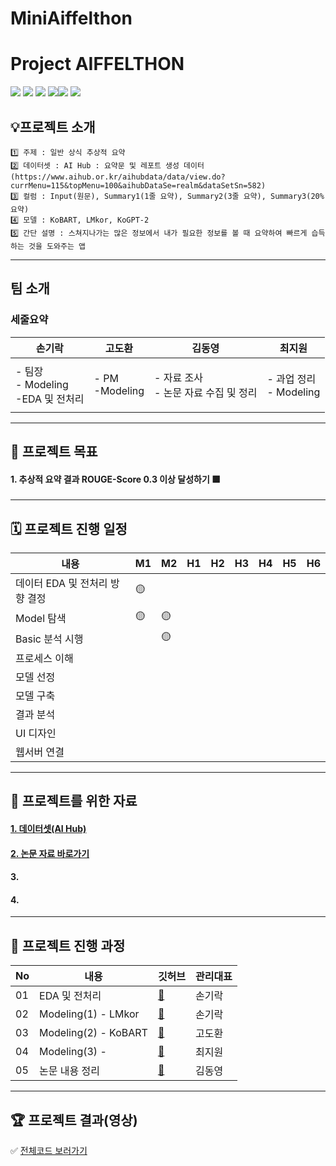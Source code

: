 # MiniAiffelthon


# Project AIFFELTHON


<img src="https://img.shields.io/badge/Python-3776AB?style=for-the-badge&logo=Python&logoColor=white"> <img src="https://img.shields.io/badge/Android-3DDC84?style=for-the-badge&logo=Android&logoColor=white"> <img src="https://img.shields.io/badge/Google Colab-F9AB00?style=for-the-badge&logo=Google Colab&logoColor=white"> <img src="https://img.shields.io/badge/Notion-000000?style=for-the-badge&logo=Notion&logoColor=white"><img src="https://img.shields.io/badge/Django-092E20?style=for-the-badge&logo=Django&logoColor=white"> <img src="https://img.shields.io/badge/Flask-000000?style=for-the-badge&logo=Flask&logoColor=white">

## 💡프로젝트 소개
```
1️⃣ 주제 : 일반 상식 추상적 요약 
2️⃣ 데이터셋 : AI Hub : 요약문 및 레포트 생성 데이터 (https://www.aihub.or.kr/aihubdata/data/view.do?currMenu=115&topMenu=100&aihubDataSe=realm&dataSetSn=582)
3️⃣ 컬럼 : Input(원문), Summary1(1줄 요약), Summary2(3줄 요약), Summary3(20% 요약)
4️⃣ 모델 : KoBART, LMkor, KoGPT-2  
5️⃣ 간단 설명 : 스쳐지나가는 많은 정보에서 내가 필요한 정보를 볼 때 요약하여 빠르게 습득하는 것을 도와주는 앱
```


---
## 팀 소개

### 세줄요약

|손기락|고도환|김동영|최지원|
|---|---|---|---|
||||
|- 팀장 </br>- Modeling </br>-EDA 및 전처리|- PM </br>-Modeling|- 자료 조사 </br> - 논문 자료 수집 및 정리|- 과업 정리 </br>- Modeling|
|||||

---
## 🏅 프로젝트 목표
#### 1. 추상적 요약 결과 ROUGE-Score 0.3 이상 달성하기 🟩    

---
## 🗓️ 프로젝트 진행 일정

|내용|M1|M2|H1|H2|H3|H4|H5|H6|
|---|---|---|---|---|---|---|---|---|
|데이터 EDA 및 전처리 방향 결정|🟡||||||||
|Model 탐색|🟡|🟡|||||||
|Basic 분석 시행||🟡|||||||
|프로세스 이해|||||||||
|모델 선정|||||||||
|모델 구축|||||||||
|결과 분석|||||||||
|UI 디자인|||||||||
|웹서버 연결|||||||||

---
## 🦄 프로젝트를 위한 자료
#### [1. 데이터셋(AI Hub)]([https://nhiss.nhis.or.kr/bd/ab/bdabf003cv.do](https://www.aihub.or.kr/aihubdata/data/view.do?currMenu=115&topMenu=100&aihubDataSe=realm&dataSetSn=582))
#### [2. 논문 자료 바로가기]()
#### 3. 
#### 4. 

---
## 📑 프로젝트 진행 과정
|No|내용|깃허브|관리대표|
|---|---|---|---|
|01|EDA 및 전처리|[📂]()|손기락|
|02|Modeling(1) - LMkor|[📂]()|손기락|
|03|Modeling(2) - KoBART|[📂]()|고도환|
|04|Modeling(3) - |[📂]()|최지원|
|05|논문 내용 정리|[📂]()|김동영|


---
## 🏆 프로젝트 결과(영상) 
✅ [전체코드 보러가기]()   
